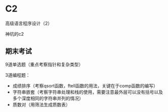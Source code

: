 # C2

高级语言程序设计（2）

神坑的c2

## 期末考试

9道单选题（重点考察指针和复杂类型）

3道编程题：
- 成绩排序（考察qsort函数，ftell函数的用法，关键在于comp函数的编写）
- 字符串嵌套（考察字符串处理和栈的使用，需要注意最外层可以没有括号以及多个深度相同的字符串并列的情况）
- 质数对（用筛法生成质数表）

